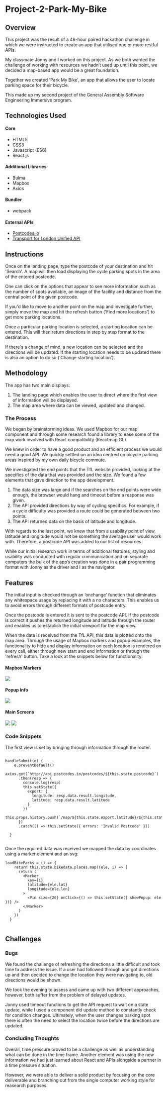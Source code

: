# Project-2-Park-My-Bike

## Overview

This project was the result of a 48-hour paired hackathon challenge in which we were instructed to create an app that utilised one or more restful APIs.

My classmate Jonny and I worked on this project. As we both wanted the challenge of working with resources we hadn’t used up until this point, we decided a map-based app would be a great foundation. 

Together we created 'Park My Bike', an app that allows the user to locate parking space for their bicycle.

This made up my second project of the General Assembly Software Engineering Immersive program.

## Technologies Used
#### Core

* HTML5
* CSS3
* Javascript (ES6)
* React.js

#### Additional Libraries

* Bulma
* Mapbox
* Axios

#### Bundler

*  webpack

#### External APIs

* [Postcodes.io](https://postcodes.io/)
* [Transport for London Unified API](https://api.tfl.gov.uk/)

## Instructions

Once on the landing page, type the postcode of your destination and hit 'Search'. A map will then load displaying the cycle parking spots in the area of the entered postcode.

One can click on the options that appear to see more information such as the number of spots available, an image of the facility and distance from the central point of the given postcode.

If you'd like to move to another point on the map and investigate further, simply move the map and hit the refresh button ('Find more locations') to get more parking locations.

Once a particular parking location is selected, a starting location can be entered. This will then return directions in step by step format to the destination.

If there's a change of mind, a new location can be selected and the directions will be updated. If the  starting location needs to be updated there is also an option to do so ('Change starting location').

## Methodology

The app has two main displays:

1.	The landing page which enables the user to direct where the first view of information will be displayed.
2.	The map area where data can be viewed, updated and changed.

### The Process

We began by brainstorming ideas. We used Mapbox for our map component and through some research found a library  to ease some of the map work involved with React compatibility (Reactmap GL). 

We knew in order to have a good product and an efficient process we would need a good API. We quickly settled on an idea centred on bicycle parking areas inspired by my own daily bicycle commute.

We investigated the end points that the TfL website provided, looking at the specifics of the data that was provided and the size. We found a few elements that gave direction to the app development.

1.	The data size was large and if the searches on the end points were wide enough, the browser would hang and timeout before a response was given.
2.	The API provided directions by way of cycling specifics. For example, if a cycle difficulty was provided a route could be generated between two points.
3.	The API returned data on the basis of latitude and longitude.

With regards to the last point, we knew that from a usability point of view, latitude and longitude would not be something the average user would work with. Therefore, a postcode API was added to our list of resources.

While our initial research work in terms of additional features, styling and usability was conducted with regular communication and on separate computers the bulk of the app’s creation was done in a pair programming format with Jonny as the driver and I as the navigator.

## Features

The initial input is checked through an ‘onchange’ function that eliminates any whitespace usage by replacing it with a no characters. This enables us to avoid errors through different formats of postcode entry.

Once the postcode is entered it is sent to the postcode API. If the postcode is correct it pushes the returned longitude and latitude through the router and enables us to establish the initial viewport for the map view.

When the data is received from the TfL API, this data is plotted onto the map area. Through the usage of Mapbox markers and popup examples, the functionality to hide and display information on each location is rendered on every call, either through new start and end information or through the 'refresh' button. Take a look at the snippets below for functionality:

#### Mapbox Markers

![](Readme-images/markers.png)

#### Popup Info

![](Readme-images/popup.png)

#### Main Screens

![](Readme-images/homescreen.png) ![](Readme-images/mainscreen.png)


### Code Snippets

The first view is set by bringing through information  through the router.

```

handleSubmit(e) {
    e.preventDefault()
    axios.get(`http://api.postcodes.io/postcodes/${this.state.postcode}`)
      .then(resp => {
        console.log(resp)
        this.setState({
          export: {
            longitude: resp.data.result.longitude,
            latitude: resp.data.result.latitude
          }
        })
        this.props.history.push(`/map/${this.state.export.latitude}/${this.state.export.longitude}`)
      })
      .catch(() => this.setState({ errors: 'Invalid Postcode' }))

  }


```

Once the required data was received we mapped the data by coordinates using a marker element and an svg:

```
loadBikeParks = () => {
    return this.state.bikedata.places.map((ele, i) => {
      return (
        <Marker
          key={i}
          latitude={ele.lat}
          longitude={ele.lon}
        >
          <Pin size={20} onClick={() => this.setState({ showPopup: ele })} />
        </Marker>
      )
    })
  }
  
```


## Challenges

### Bugs

We found the challenge of refreshing the directions a little difficult and took time to address the issue. If a user had followed through and got directions up and then decided to change the location they were navigating to, old directions would be shown.

We took the evening to assess and came up with two different approaches, however, both suffer from the problem of delayed updates.

Jonny used timeout functions to get the API request to wait on a state update, while I used a component did update method to constantly check for condition changes. Ultimately, when the user changes parking spot there is often the need to select the location twice before the directions are updated.

### Concluding Thoughts

Overall, time pressure proved to be a challenge as well as  understanding what can be done in the time frame. Another element was using the new information we had just learned about React and APIs alongside a partner in a time pressure situation. 

However, we were able to deliver a solid product by focusing on the core deliverable and branching out from the single computer working style for reasearch purposes.




